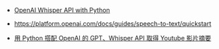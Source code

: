 

* [OpenAI Whisper API with Python](https://blog.gopenai.com/openai-whisper-api-with-python-b2803c0b09f4)
* https://platform.openai.com/docs/guides/speech-to-text/quickstart

* [用 Python 搭配 OpenAI 的 GPT、Whisper API 取得 Youtube 影片摘要](https://medium.com/dean-lin/%E7%94%A8-python-%E6%90%AD%E9%85%8D-openai-%E7%9A%84-gpt-whisper-api-%E5%8F%96%E5%BE%97-youtube-%E5%BD%B1%E7%89%87%E6%91%98%E8%A6%81-4ceb57828732)
